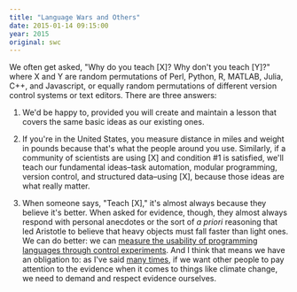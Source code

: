 ```yaml
---
title: "Language Wars and Others"
date: 2015-01-14 09:15:00
year: 2015
original: swc
---
```

<p>
  We often get asked, "Why do you teach [X]?  Why don't you teach [Y]?"
  where X and Y are random permutations of Perl, Python, R, MATLAB, Julia, C++, and Javascript,
  or equally random permutations of different version control systems or text editors.
  There are three answers:
</p>
<ol>
  <li>
    <p>
      We'd be happy to,
      provided you will create and maintain a lesson that covers the same basic ideas as
      our existing ones.
    </p>
  </li>
  <li>
    <p>
      If you're in the United States,
      you measure distance in miles and weight in pounds
      because that's what the people around you use.
      Similarly,
      if a community of scientists are using [X] and condition #1 is satisfied,
      we'll teach our fundamental ideas–task automation, modular programming, version control, and structured data–using [X],
      because those ideas are what really matter.
    </p>
  </li>
  <li>
    <p>
      When someone says, "Teach [X]," it's almost always because they believe it's better.
      When asked for evidence, though,
      they almost always respond with personal anecdotes
      or the sort of <em>a priori</em> reasoning that led Aristotle to believe that
      heavy objects must fall faster than light ones.
      We can do better:
      we can <a href="http://neverworkintheory.org/2014/01/29/stefik-siebert-syntax.html">measure the usability of programming languages
      through control experiments</a>.
      And I think that means we have an obligation to:
      as I've said <a href="https://www.youtube.com/watch?v=1e26rp6qPbA">many times</a>,
      if we want other people to pay attention to the evidence when it comes to things like climate change,
      we need to demand and respect evidence ourselves.
    </p>
  </li>
</ol>
